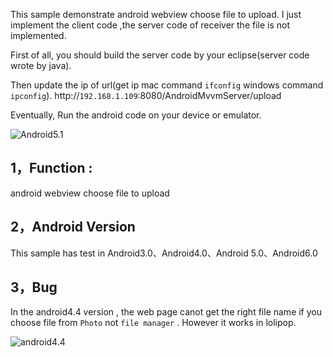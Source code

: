 
This sample demonstrate android webview choose file to upload.
I just implement the client code ,the server code of receiver the file is not implemented. 

First of all, you should build the server code by your eclipse(server code wrote by java). 

Then update the ip of url(get ip mac command `ifconfig` windows command `ipconfig`). 
http://`192.168.1.109`:8080/AndroidMvvmServer/upload

Eventually, Run the android code on your device or emulator.


![Android5.1](http://img.blog.csdn.net/20160325161714006)


## 1，Function :
android webview choose file to upload

## 2，Android Version
This sample has test in Android3.0、Android4.0、Android 5.0、Android6.0

## 3，Bug
In the android4.4 version , the web page canot get the right file name if you choose file from `Photo` not `file manager` . However it works in lolipop.

![android4.4](http://img.blog.csdn.net/20160325160240125)



